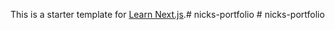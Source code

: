 This is a starter template for [Learn Next.js](https://nextjs.org/learn).#   n i c k s - p o r t f o l i o  
 # nicks-portfolio
